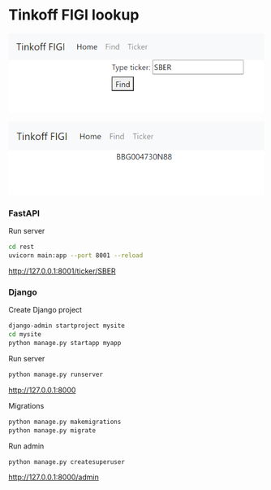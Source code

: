 # Tinkoff FIGI lookup

![](images/ticker.png)

![](images/figi.png)

### FastAPI
Run server
```bash
cd rest
uvicorn main:app --port 8001 --reload
```
http://127.0.0.1:8001/ticker/SBER

### Django
Create Django project
```bash
django-admin startproject mysite
cd mysite
python manage.py startapp myapp
```

Run server
```bash
python manage.py runserver
```
http://127.0.0.1:8000

Migrations
```bash
python manage.py makemigrations
python manage.py migrate
```

Run admin
```bash
python manage.py createsuperuser
```
http://127.0.0.1:8000/admin
